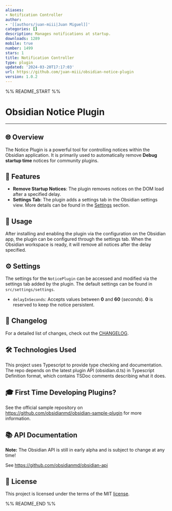 ```yaml
---
aliases:
- Notification Controller
author:
- '[[authors/juan-miii|Juan Miguel]]'
categories: []
description: Manages notifications at startup.
downloads: 1289
mobile: true
number: 1499
stars: 1
title: Notification Controller
type: plugin
updated: '2024-03-20T17:17:03'
url: https://github.com/juan-miii/obsidian-notice-plugin
version: 1.0.2
---
```


%% README_START %%

# Obsidian Notice Plugin

---

## 🌐 Overview

The Notice Plugin is a powerful tool for controlling notices within the Obsidian application. It is primarily used to automatically remove **Debug startup time** notices for community plugins.

## 🚀 Features

- **Remove Startup Notices**: The plugin removes notices on the DOM load after a specified delay.
- **Settings Tab**: The plugin adds a settings tab in the Obsidian settings view. More details can be found in the [Settings](README.md#⚙️-settings) section.

## 🎯 Usage

After installing and enabling the plugin via the configuration on the Obsidian app, the plugin can be configured through the settings tab. When the Obsidian workspace is ready, it will remove all notices after the delay specified.

## ⚙️ Settings

The settings for the `NoticePlugin` can be accessed and modified via the settings tab added by the plugin. The default settings can be found in `src/settings/settings`.

- `delayInSeconds`: Accepts values between **0** and **60** (*seconds*). **0** is reserved to keep the notice persistent.

## 📜 Changelog

For a detailed list of changes, check out the [CHANGELOG](https://github.com/juan-miii/obsidian-notice-plugin/blob/master/.github/CHANGELOG.md).

## 🛠️ Technologies Used

This project uses Typescript to provide type checking and documentation. The repo depends on the latest plugin API (obsidian.d.ts) in Typescript Definition format, which contains TSDoc comments describing what it does.

## 🎓 First Time Developing Plugins?

See the official sample repository on https://github.com/obsidianmd/obsidian-sample-plugin for more information.

## 📚 API Documentation

**Note:** The Obsidian API is still in early alpha and is subject to change at any time!

See https://github.com/obsidianmd/obsidian-api

## 📄 License

This project is licensed under the terms of the MIT [license](https://github.com/juan-miii/obsidian-notice-plugin/blob/master/LICENSE).


%% README_END %%